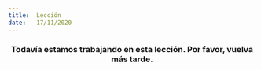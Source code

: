 ```yaml
---
title:  Lección
date:   17/11/2020
---
```


### <center>Todavía estamos trabajando en esta lección. Por favor, vuelva más tarde.</center>